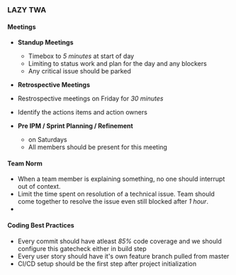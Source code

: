 ### LAZY TWA 


#### Meetings 

- __Standup Meetings__ 
  - Timebox to _5 minutes_ at start of day
  - Limiting to status work and plan for the day and any blockers
  - Any critical issue should be parked

- __Retrospective Meetings__
 - Restrospective meetings on Friday for _30 minutes_ 
 - Identify the actions items and action owners

- __Pre IPM / Sprint Planning / Refinement__
  - on Saturdays
  - All members should be present for this meeting

#### Team Norm 
  - When a team member is explaining something, no one should interrupt out of context. 
  - Limit the time spent on resolution of a technical issue. Team should come together to resolve the issue even still blocked after _1 hour_. 
  - 

#### Coding Best Practices
  - Every commit should have atleast _85%_ code coverage and we should configure this gatecheck either in build step  
  - Every user story should have it's own feature branch pulled from master
  - CI/CD setup should be the first step after project initialization
